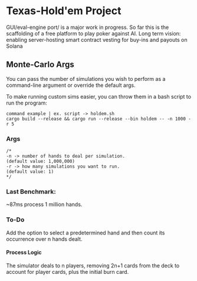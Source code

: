 # Texas-Hold'em Project
GUI/eval-engine port/ is a major work in progress. So far this is the scaffolding of a free platform to play poker against AI.
Long term vision:
    enabling server-hosting
    smart contract vesting for buy-ins and payouts on Solana
    
## Monte-Carlo Args
You can pass the number of simulations you wish to perform as a command-line argument or override the default args.

To make running custom sims easier, you can throw them in a bash script to run the program:
```
command example | ex. script -> holdem.sh
cargo build --release && cargo run --release --bin holdem -- -n 1000 -r 5

```

### Args
```
/* 
-n -> number of hands to deal per simulation.  
(default value: 1,000,000)
-r -> how many simulations you want to run. 
(default value: 1)
*/
```                    
### Last Benchmark: 
~87ms process 1 million hands.

### To-Do
Add the option to select a predetermined hand and then count its occurrence over n hands dealt.

#### Process Logic
The simulator deals to n players, removing 2n+1 cards from the deck to account for player cards, plus the initial burn card.


